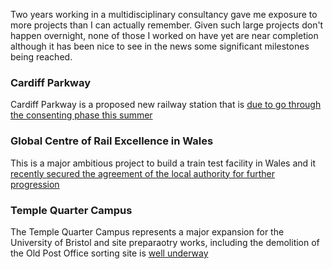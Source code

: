 Two years working in a multidisciplinary consultancy gave me exposure to more projects than I can actually remember. Given such large projects don't happen overnight, none of those I worked on have yet are near completion although it has been nice to see in the news some significant milestones being reached.

### Cardiff Parkway  

Cardiff Parkway is a proposed new railway station that is [due to go through the consenting phase this summer](https://www.bbc.co.uk/news/uk-wales-46967369) 

### Global Centre of Rail Excellence in Wales  

This is a major ambitious project to build a train test facility in Wales and it [recently secured the agreement of the local authority for further progression](https://www.walesonline.co.uk/news/local-news/global-centre-rail-excellence-takes-16222717)  

### Temple Quarter Campus  

The Temple Quarter Campus represents a major expansion for the University of Bristol and site preparaotry works, including the demolition of the Old Post Office sorting site is [well underway](https://www.theguardian.com/uk-news/2019/jan/30/demolition-of-bristol-eyesore-makes-way-for-university-campus-temple-quarter)

